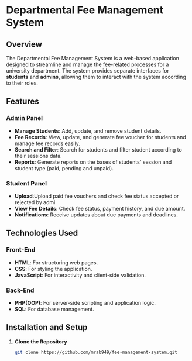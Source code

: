 # Departmental Fee Management System  

## Overview  
The Departmental Fee Management System is a web-based application designed to streamline and manage the fee-related processes for a university department. The system provides separate interfaces for **students** and **admins**, allowing them to interact with the system according to their roles.  

## Features  

### Admin Panel  
- **Manage Students**: Add, update, and remove student details.  
- **Fee Records**: View, update, and generate fee voucher for students and manage fee records easily.  
- **Search and Filter**: Search for students and filter student according to their sessions data.  
- **Reports**: Generate reports on the bases of students' session and student type (paid, pending and unpaid).  

### Student Panel 
- **Upload**:Upload paid fee vouchers and check fee status accepted or rejected by admi 
- **View Fee Details**: Check fee status, payment history, and due amount.  
- **Notifications**: Receive updates about due payments and deadlines.  

## Technologies Used  

### Front-End  
- **HTML**: For structuring web pages.  
- **CSS**: For styling the application.  
- **JavaScript**: For interactivity and client-side validation.  

### Back-End  
- **PHP(OOP)**: For server-side scripting and application logic.  
- **SQL**: For database management.  

## Installation and Setup  

1. **Clone the Repository**  
   ```bash
   git clone https://github.com/mrab949/fee-management-system.git
